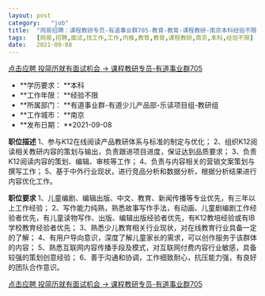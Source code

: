 ```yaml
---
layout:	post
category:	"job"
title:	"网易招聘：课程教研专员-有道事业群705-教育-教育-课程教研-南京本科经验不限"
tags:	[网易,招聘,面试,找工作,工作,内推,教育,教育,课程教研,南京,本科,经验不限]
date:	2021-09-08
---
```


[点击应聘 投简历就有面试机会 -> 课程教研专员-有道事业群705](http://mobile.bole.netease.com/bole/boleDetail?id=34937&employeeId=346f03c3cda5f04c&key=all)



- **学历要求： **本科
- **工作年限： **经验不限
- **所属部门： **有道事业群-有道少儿产品部-乐读项目组-教研组
- **工作城市： **南京
- **发布日期： **2021-09-08



**职位描述**
1、参与K12在线阅读产品教研体系与标准的制定与优化；
2、组织K12阅读相关教研内容的策划与输出，负责跟进项目进度，保证达到品质要求；
3、负责K12阅读内容的策划、编辑、审核等工作；
4、负责与内容相关的营销文案策划与撰写工作；
5、基于中外行业现状，进行竞品分析和数据分析，根据分析结果进行内容优化工作。



**职位要求**
1、儿童编剧、编辑出版、中文、教育、新闻传播等专业优先，有三年以上工作经验；
2、写作能力纯熟，熟悉故事写作手法，有动画、儿童剧编剧工作经验者优先，有儿童读物写作、出版、编辑出版经验者优先，有K12教培经验或有IB学校教育经验者优先；
3、熟悉少儿教育相关行业现状，对在线教育行业具备一定的了解；
4、有用户导向意识，深度了解儿童家长的需求，可以创作服务于该群体的内容；
5、熟悉互联网内容传播手段及模式，对互联网付费内容行业敏感，具备较强的策划创意经验；
6、善于沟通和协调，工作细致耐心，抗压能力强，有良好的团队合作意识。



[点击应聘 投简历就有面试机会 -> 课程教研专员-有道事业群705](http://mobile.bole.netease.com/bole/boleDetail?id=34937&employeeId=346f03c3cda5f04c&key=all)